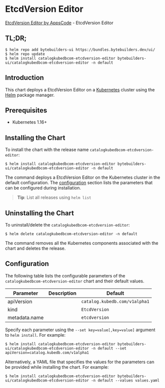 # EtcdVersion Editor

[EtcdVersion Editor by AppsCode](https://byte.builders) - EtcdVersion Editor

## TL;DR;

```console
$ helm repo add bytebuilders-ui https://bundles.bytebuilders.dev/ui/
$ helm repo update
$ helm install catalogkubedbcom-etcdversion-editor bytebuilders-ui/catalogkubedbcom-etcdversion-editor -n default
```

## Introduction

This chart deploys a EtcdVersion Editor on a [Kubernetes](http://kubernetes.io) cluster using the [Helm](https://helm.sh) package manager.

## Prerequisites

- Kubernetes 1.16+

## Installing the Chart

To install the chart with the release name `catalogkubedbcom-etcdversion-editor`:

```console
$ helm install catalogkubedbcom-etcdversion-editor bytebuilders-ui/catalogkubedbcom-etcdversion-editor -n default
```

The command deploys a EtcdVersion Editor on the Kubernetes cluster in the default configuration. The [configuration](#configuration) section lists the parameters that can be configured during installation.

> **Tip**: List all releases using `helm list`

## Uninstalling the Chart

To uninstall/delete the `catalogkubedbcom-etcdversion-editor`:

```console
$ helm delete catalogkubedbcom-etcdversion-editor -n default
```

The command removes all the Kubernetes components associated with the chart and deletes the release.

## Configuration

The following table lists the configurable parameters of the `catalogkubedbcom-etcdversion-editor` chart and their default values.

|   Parameter   | Description |            Default            |
|---------------|-------------|-------------------------------|
| apiVersion    |             | `catalog.kubedb.com/v1alpha1` |
| kind          |             | `EtcdVersion`                 |
| metadata.name |             | `etcdversion`                 |


Specify each parameter using the `--set key=value[,key=value]` argument to `helm install`. For example:

```console
$ helm install catalogkubedbcom-etcdversion-editor bytebuilders-ui/catalogkubedbcom-etcdversion-editor -n default --set apiVersion=catalog.kubedb.com/v1alpha1
```

Alternatively, a YAML file that specifies the values for the parameters can be provided while
installing the chart. For example:

```console
$ helm install catalogkubedbcom-etcdversion-editor bytebuilders-ui/catalogkubedbcom-etcdversion-editor -n default --values values.yaml
```
